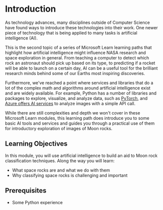 # Introduction

As technology advances, many disciplines outside of Computer Science have found ways to introduce these technologies into their work. One newer piece of technology that is being applied to many tasks is artificial intelligence (AI).

This is the second topic of a series of Microsoft Learn learning paths that highlight how artificial intelligence might influence NASA research and space exploration in general. From teaching a computer to detect which rock an astronaut should pick up based on its type, to predicting if a rocket will be able to launch on a certain day, AI can be a useful tool for the brilliant research minds behind some of our Earths most inspiring discoveries.

Furthermore, we've reached a point where services and libraries that do a lot of the complex math and algorithms around artificial intelligence exist and are widely available. For example, Python has a number of libraries and packages to explore, visualize, and analyze data, such as [PyTorch](https://pytorch.org/), and [Azure offers AI services](https://azure.microsoft.com/en-us/overview/ai-platform/) to analyze images with a simple API call.

While there are still complexities and depth we won't cover in these Microsoft Learn modules, this learning path does introduce you to some basic AI tools and services and guides you through a practical use of them for introductory exploration of images of Moon rocks.

## Learning Objectives

In this module, you will use artificial intelligence to build an aid to Moon rock classification techniques. Along the way you will learn:

- What space rocks are and what we do with them
- Why classifying space rocks is challenging and important

## Prerequisites

- Some Python experience
